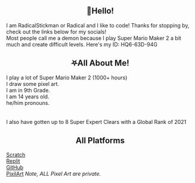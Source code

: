 <h2 align="center">👋Hello!</h2>
I am RadicalStickman or Radical and I like to code! Thanks for stopping by, check out the links below for my socials!<br>
Most people call me a demon because I play Super Mario Maker 2 a bit much and create difficult levels. Here's my ID: HQ6-63D-94G

<h2 align="center">⛧All About Me!</h2>
I play a lot of Super Mario Maker 2 (1000+ hours)<br>
I draw some pixel art.<br>
I am in 9th Grade.<br>
I am 14 years old.<br>
he/him pronouns.<br>
<br><br>
I also have gotten up to 8 Super Expert Clears with a Global Rank of 2021<br>


<h2 align="center">All Platforms</h2>

[Scratch](https://scratch.mit.edu/users/Knightbot63) <br>
[Replit](https://replit.com/@Knightbot63) <br>
[GitHub](https://github.com/RadicalStickman) <br>
[PixilArt](https://www.pixilart.com/radical-mm2) *Note, ALL Pixel Art are private.*
